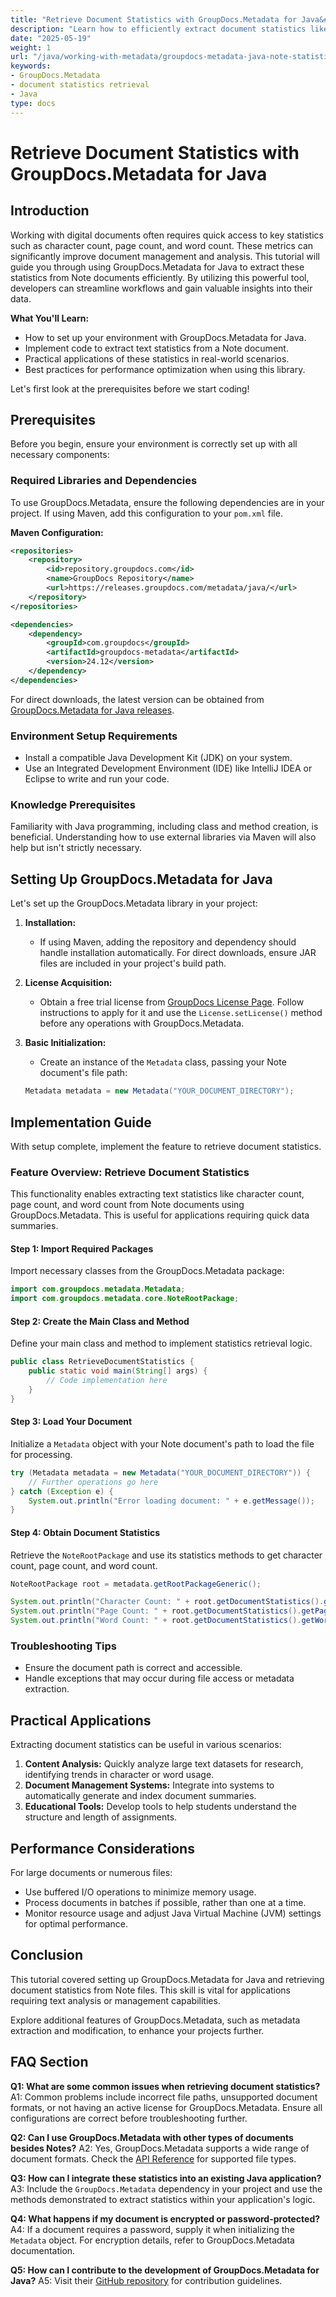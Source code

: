 ```yaml
---
title: "Retrieve Document Statistics with GroupDocs.Metadata for Java&#58; A Comprehensive Guide"
description: "Learn how to efficiently extract document statistics like character count, page count, and word count from Note documents using GroupDocs.Metadata in Java."
date: "2025-05-19"
weight: 1
url: "/java/working-with-metadata/groupdocs-metadata-java-note-statistics/"
keywords:
- GroupDocs.Metadata
- document statistics retrieval
- Java
type: docs
---
```

# Retrieve Document Statistics with GroupDocs.Metadata for Java

## Introduction

Working with digital documents often requires quick access to key statistics such as character count, page count, and word count. These metrics can significantly improve document management and analysis. This tutorial will guide you through using GroupDocs.Metadata for Java to extract these statistics from Note documents efficiently. By utilizing this powerful tool, developers can streamline workflows and gain valuable insights into their data.

**What You'll Learn:**
- How to set up your environment with GroupDocs.Metadata for Java.
- Implement code to extract text statistics from a Note document.
- Practical applications of these statistics in real-world scenarios.
- Best practices for performance optimization when using this library.

Let's first look at the prerequisites before we start coding!

## Prerequisites

Before you begin, ensure your environment is correctly set up with all necessary components:

### Required Libraries and Dependencies

To use GroupDocs.Metadata, ensure the following dependencies are in your project. If using Maven, add this configuration to your `pom.xml` file.

**Maven Configuration:**

```xml
<repositories>
    <repository>
        <id>repository.groupdocs.com</id>
        <name>GroupDocs Repository</name>
        <url>https://releases.groupdocs.com/metadata/java/</url>
    </repository>
</repositories>

<dependencies>
    <dependency>
        <groupId>com.groupdocs</groupId>
        <artifactId>groupdocs-metadata</artifactId>
        <version>24.12</version>
    </dependency>
</dependencies>
```

For direct downloads, the latest version can be obtained from [GroupDocs.Metadata for Java releases](https://releases.groupdocs.com/metadata/java/).

### Environment Setup Requirements

- Install a compatible Java Development Kit (JDK) on your system.
- Use an Integrated Development Environment (IDE) like IntelliJ IDEA or Eclipse to write and run your code.

### Knowledge Prerequisites

Familiarity with Java programming, including class and method creation, is beneficial. Understanding how to use external libraries via Maven will also help but isn't strictly necessary.

## Setting Up GroupDocs.Metadata for Java

Let's set up the GroupDocs.Metadata library in your project:

1. **Installation:**
   - If using Maven, adding the repository and dependency should handle installation automatically. For direct downloads, ensure JAR files are included in your project's build path.

2. **License Acquisition:**
   - Obtain a free trial license from [GroupDocs License Page](https://purchase.groupdocs.com/temporary-license/). Follow instructions to apply for it and use the `License.setLicense()` method before any operations with GroupDocs.Metadata.

3. **Basic Initialization:**
   - Create an instance of the `Metadata` class, passing your Note document's file path:

   ```java
   Metadata metadata = new Metadata("YOUR_DOCUMENT_DIRECTORY");
   ```

## Implementation Guide

With setup complete, implement the feature to retrieve document statistics.

### Feature Overview: Retrieve Document Statistics

This functionality enables extracting text statistics like character count, page count, and word count from Note documents using GroupDocs.Metadata. This is useful for applications requiring quick data summaries.

#### Step 1: Import Required Packages

Import necessary classes from the GroupDocs.Metadata package:

```java
import com.groupdocs.metadata.Metadata;
import com.groupdocs.metadata.core.NoteRootPackage;
```

#### Step 2: Create the Main Class and Method

Define your main class and method to implement statistics retrieval logic.

```java
public class RetrieveDocumentStatistics {
    public static void main(String[] args) {
        // Code implementation here
    }
}
```

#### Step 3: Load Your Document

Initialize a `Metadata` object with your Note document's path to load the file for processing.

```java
try (Metadata metadata = new Metadata("YOUR_DOCUMENT_DIRECTORY")) {
    // Further operations go here
} catch (Exception e) {
    System.out.println("Error loading document: " + e.getMessage());
}
```

#### Step 4: Obtain Document Statistics

Retrieve the `NoteRootPackage` and use its statistics methods to get character count, page count, and word count.

```java
NoteRootPackage root = metadata.getRootPackageGeneric();

System.out.println("Character Count: " + root.getDocumentStatistics().getCharacterCount());
System.out.println("Page Count: " + root.getDocumentStatistics().getPageCount());
System.out.println("Word Count: " + root.getDocumentStatistics().getWordCount());
```

### Troubleshooting Tips

- Ensure the document path is correct and accessible.
- Handle exceptions that may occur during file access or metadata extraction.

## Practical Applications

Extracting document statistics can be useful in various scenarios:

1. **Content Analysis:** Quickly analyze large text datasets for research, identifying trends in character or word usage.
2. **Document Management Systems:** Integrate into systems to automatically generate and index document summaries.
3. **Educational Tools:** Develop tools to help students understand the structure and length of assignments.

## Performance Considerations

For large documents or numerous files:

- Use buffered I/O operations to minimize memory usage.
- Process documents in batches if possible, rather than one at a time.
- Monitor resource usage and adjust Java Virtual Machine (JVM) settings for optimal performance.

## Conclusion

This tutorial covered setting up GroupDocs.Metadata for Java and retrieving document statistics from Note files. This skill is vital for applications requiring text analysis or management capabilities.

Explore additional features of GroupDocs.Metadata, such as metadata extraction and modification, to enhance your projects further.

## FAQ Section

**Q1: What are some common issues when retrieving document statistics?**
A1: Common problems include incorrect file paths, unsupported document formats, or not having an active license for GroupDocs.Metadata. Ensure all configurations are correct before troubleshooting further.

**Q2: Can I use GroupDocs.Metadata with other types of documents besides Notes?**
A2: Yes, GroupDocs.Metadata supports a wide range of document formats. Check the [API Reference](https://reference.groupdocs.com/metadata/java/) for supported file types.

**Q3: How can I integrate these statistics into an existing Java application?**
A3: Include the `GroupDocs.Metadata` dependency in your project and use the methods demonstrated to extract statistics within your application's logic.

**Q4: What happens if my document is encrypted or password-protected?**
A4: If a document requires a password, supply it when initializing the `Metadata` object. For encryption details, refer to GroupDocs.Metadata documentation.

**Q5: How can I contribute to the development of GroupDocs.Metadata for Java?**
A5: Visit their [GitHub repository](https://github.com/groupdocs-metadata/GroupDocs.Metadata-for-Java) for contribution guidelines.
